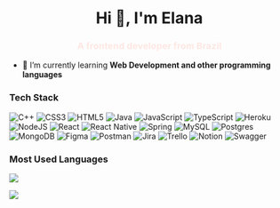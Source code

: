 <!--
**elanasande/elanasande** is a ✨ _special_ ✨ repository because its `README.md` (this file) appears on your GitHub profile.

Here are some ideas to get you started:

- 🔭 I’m currently working on ...
- 🌱 I’m currently learning ...
- 👯 I’m looking to collaborate on ...
- 🤔 I’m looking for help with ...
- 💬 Ask me about ...
- 📫 How to reach me: ...
- 😄 Pronouns: ...
- ⚡ Fun fact: ...
-->

<h1 align="center">Hi 👋, I'm Elana</h1>
<h3 align="center" style="color:#fee7e2;">A frontend developer from Brazil</h3>

- 🌱 I’m currently learning **Web Development and other programming languages**

<h3>Tech Stack </h3>

![C++](https://img.shields.io/badge/c++-fee7e2.svg?style=flat&logo=c%2B%2B&logoColor=black) ![CSS3](https://img.shields.io/badge/css3-fee7e2.svg?style=flat&logo=css3&logoColor=black) ![HTML5](https://img.shields.io/badge/html5-fee7e2.svg?style=flat&logo=html5&logoColor=black) ![Java](https://img.shields.io/badge/java-fee7e2.svg?style=flat&logo=java&logoColor=black) ![JavaScript](https://img.shields.io/badge/javascript-fee7e2.svg?style=flat&logo=javascript&logoColor=black) ![TypeScript](https://img.shields.io/badge/typescript-fee7e2.svg?style=flat&logo=typescript&logoColor=black) ![Heroku](https://img.shields.io/badge/heroku-fee7e2.svg?style=flat&logo=heroku&logoColor=black) ![NodeJS](https://img.shields.io/badge/node.js-fee7e2?style=flat&logo=node.js&logoColor=black) ![React](https://img.shields.io/badge/react-fee7e2.svg?style=flat&logo=react&logoColor=black) ![React Native](https://img.shields.io/badge/react_native-fee7e2.svg?style=flat&logo=react&logoColor=black) ![Spring](https://img.shields.io/badge/spring-fee7e2.svg?style=flat&logo=spring&logoColor=black) ![MySQL](https://img.shields.io/badge/mysql-fee7e2.svg?style=flat&logo=mysql&logoColor=black) ![Postgres](https://img.shields.io/badge/postgres-fee7e2.svg?style=flat&logo=postgresql&logoColor=black) ![MongoDB](https://img.shields.io/badge/MongoDB-fee7e2.svg?style=flat&logo=mongodb&logoColor=black) 	![Figma](https://img.shields.io/badge/figma-fee7e2.svg?style=flat&logo=figma&logoColor=black) ![Postman](https://img.shields.io/badge/Postman-fee7e2?style=flat&logo=postman&logoColor=black) ![Jira](https://img.shields.io/badge/jira-fee7e2.svg?style=flat&logo=jira&logoColor=black) ![Trello](https://img.shields.io/badge/Trello-fee7e2.svg?style=flat&logo=Trello&logoColor=black) ![Notion](https://img.shields.io/badge/Notion-fee7e2.svg?style=flat&logo=notion&logoColor=black) ![Swagger](https://img.shields.io/badge/-Swagger-fee7e2?style=flat&logo=swagger&logoColor=black)

<h3>Most Used Languages</h3>

![](https://github-readme-stats.vercel.app/api/top-langs/?username=elanasande&theme=graywhite&hide_border=false&hide_title=true&include_all_commits=true&count_private=true&layout=compact)

[![](https://visitcount.itsvg.in/api?id=elanasande&icon=0&color=12)](https://visitcount.itsvg.in)
